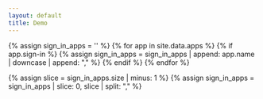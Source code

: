 ```yaml
---
layout: default
title: Demo
---
```


{% assign sign_in_apps = '' %}
{% for app in site.data.apps %}
{% if app.sign-in %}
{% assign sign_in_apps = sign_in_apps | append: app.name | downcase | append: "," %}
{% endif %}
{% endfor %}

{% assign slice = sign_in_apps.size | minus: 1 %}
{% assign sign_in_apps = sign_in_apps | slice: 0, slice | split: "," %}

<script>
    var sign_in_options = ['{{ sign_in_apps | join: "', '"}}']
    var random_number = Math.floor(Math.random() * 3);  // returns a random integer from 0 to 2
    
    window.location = "/auth/" + sign_in_options[ random_number ];
</script>